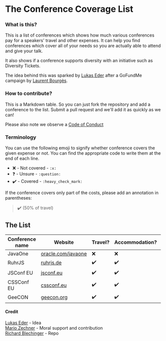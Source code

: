 # The Conference Coverage List

### What is this?

This is a list of conferences which shows how much various conferences pay for a speakers' travel and other expenses. It can help you find conferences which cover all of your needs so you are actually able to attend and give your talk.

It also shows if a conference supports diversity with an initiative such as Diversity Tickets.

The idea behind this was sparked by [Lukas Eder](https://twitter.com/lukaseder/status/889837600776871936) after a GoFundMe campaign by [Laurent Bourgès](https://www.gofundme.com/javaone-2017-travel-costs).

### How to contribute?

This is a Markdown table. So you can just fork the repository and add a conference to the list. Submit a pull request and we'll add it as quickly as we can!

Please also note we observe a [Code of Conduct](./CODE-OF-CONDUCT.md)

### Terminology

You can use the following emoji to signify whether conference covers the given expense or not. You can find the appropriate code to write them at the end of each line.

* :x:  - Not covered - `:x:`
* :question: - Unsure - `:question:`
* :heavy_check_mark: - Covered - `:heavy_check_mark:`

If the conference covers only part of the costs, please add an annotation in parentheses:

> :heavy_check_mark: (50% of travel)

## The List

| Conference name | Website | Travel? | Accommodation? | Diversity initative? | Other expenses? |
| --- | --- | --- | --- | --- | --- |
| JavaOne | [oracle.com/javaone](http://oracle.com/javaone) | :x: | :x: | :x: | - |
| RuhrJS | [ruhrjs.de](https://ruhrjs.de/) |  :heavy_check_mark: | :heavy_check_mark: | :heavy_check_mark: | - |
| JSConf EU | [jsconf.eu](https://jsconf.eu) | :heavy_check_mark: | :heavy_check_mark: | :heavy_check_mark: | - |
| CSSConf EU | [cssconf.eu](https://cssconf.eu) | :heavy_check_mark: | :heavy_check_mark: | :heavy_check_mark: | - |
| GeeCON | [geecon.org](https://geecon.org/) | :heavy_check_mark: | :heavy_check_mark: | :heavy_check_mark: | - |


#### Credit

[Lukas Eder](http://twitter.com/lukaseder) - Idea  
[Mario Zechner](http://twitter.com/badlogicgames) - Moral support and contribution  
[Richard Blechinger](http://twitter.com/_pretzelhands) - Repo
